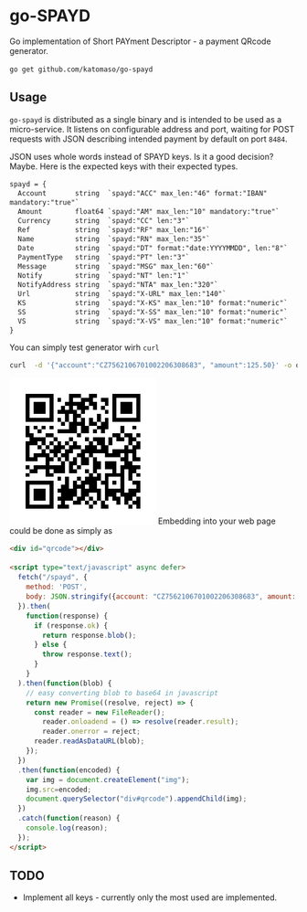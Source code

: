 # go-SPAYD

Go implementation of Short PAYment Descriptor - a payment QRcode generator.

`go get github.com/katomaso/go-spayd`

## Usage

`go-spayd` is distributed as a single binary and is intended to be used as a
micro-service. It listens on configurable address and port, waiting for POST
requests with JSON describing intended payment by default on port `8484`.

JSON uses whole words instead of SPAYD keys. Is it a good decision? Maybe. Here
is the expected keys with their expected types.

```
spayd = {
  Account       string  `spayd:"ACC" max_len:"46" format:"IBAN" mandatory:"true"`
  Amount        float64 `spayd:"AM" max_len:"10" mandatory:"true"`
  Currency      string  `spayd:"CC" len:"3"`
  Ref           string  `spayd:"RF" max_len:"16"`
  Name          string  `spayd:"RN" max_len:"35"`
  Date          string  `spayd:"DT" format:"date:YYYYMMDD", len:"8"`
  PaymentType   string  `spayd:"PT" len:"3"`
  Message       string  `spayd:"MSG" max_len:"60"`
  Notify        string  `spayd:"NT" len:"1"`
  NotifyAddress string  `spayd:"NTA" max_len:"320"`
  Url           string  `spayd:"X-URL" max_len:"140"`
  KS            string  `spayd:"X-KS" max_len:"10" format:"numeric"`
  SS            string  `spayd:"X-SS" max_len:"10" format:"numeric"`
  VS            string  `spayd:"X-VS" max_len:"10" format:"numeric"`
}
```

You can simply test generator wirh `curl`

```sh
curl  -d '{"account":"CZ7562106701002206308683", "amount":125.50}' -o qrcode.png localhost:8484
```

![result](https://raw.githubusercontent.com/katomaso/go-spayd/master/qrcode.png "Resulting QRcode")
Embedding into your web page could be done as simply as

```html
<div id="qrcode"></div>

<script type="text/javascript" async defer>
  fetch("/spayd", {
    method: 'POST',
    body: JSON.stringify({account: "CZ7562106701002206308683", amount: 150, message: "{{.Person.Email}}"})
  }).then(
    function(response) {
      if (response.ok) {
        return response.blob();
      } else {
        throw response.text();
      }
    }
  ).then(function(blob) {
    // easy converting blob to base64 in javascript
    return new Promise((resolve, reject) => {
      const reader = new FileReader();
        reader.onloadend = () => resolve(reader.result);
        reader.onerror = reject;
      reader.readAsDataURL(blob);
    });
  })
  .then(function(encoded) {
    var img = document.createElement("img");
    img.src=encoded;
    document.querySelector("div#qrcode").appendChild(img);
  })
  .catch(function(reason) {
    console.log(reason);
  });
</script>
```

## TODO

* Implement all keys - currently only the most used are implemented.